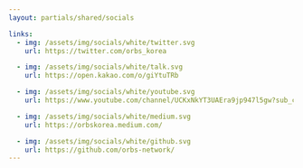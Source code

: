 ```yaml
---
layout: partials/shared/socials

links:
  - img: /assets/img/socials/white/twitter.svg
    url: https://twitter.com/orbs_korea

  - img: /assets/img/socials/white/talk.svg
    url: https://open.kakao.com/o/giYtuTRb

  - img: /assets/img/socials/white/youtube.svg
    url: https://www.youtube.com/channel/UCKxNkYT3UAEra9jp947l5gw?sub_confirmation=1

  - img: /assets/img/socials/white/medium.svg
    url: https://orbskorea.medium.com/

  - img: /assets/img/socials/white/github.svg
    url: https://github.com/orbs-network/
---
```

